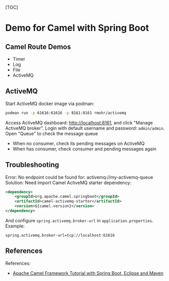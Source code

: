 [TOC]

# Demo for Camel with Spring Boot

## Camel Route Demos
- Timer
- Log
- File
- ActiveMQ


## ActiveMQ
Start ActiveMQ docker image via podman:
```bash
podman run -p 61616:61616 -p 8161:8161 rmohr/activemq
```

Access ActiveMQ dashboard: <http://localhost:8161>, and click "Manage ActiveMQ broker".
Login with default username and password: `admin/admin`.
Open "Queue" to check the message queue 

- When no consumer, check its pending messages on ActiveMQ
- When has consumer, check consumer and pending messages again

## Troubleshooting

Error: No endpoint could be found for: activemq://my-activemq-queue
Solution: Need import Camel ActiveMQ starter dependency:
```xml
<dependency>
    <groupId>org.apache.camel.springboot</groupId>
    <artifactId>camel-activemq-starter</artifactId>
    <version>${camel.version}</version>
</dependency>
```

And configure `spring.activemq.broker-url` in `application.properties`.
Example:
```properties
spring.activemq.broker-url=tcp://localhost:61616
```

## References
References:
- [Apache Camel Framework Tutorial with Spring Boot, Eclipse and Maven](https://www.youtube.com/watch?v=eh9C0GyxtHE)